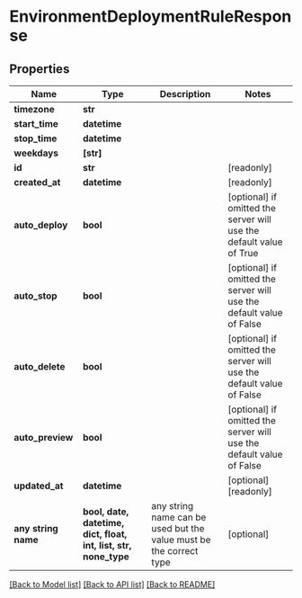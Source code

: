 # EnvironmentDeploymentRuleResponse


## Properties
Name | Type | Description | Notes
------------ | ------------- | ------------- | -------------
**timezone** | **str** |  | 
**start_time** | **datetime** |  | 
**stop_time** | **datetime** |  | 
**weekdays** | **[str]** |  | 
**id** | **str** |  | [readonly] 
**created_at** | **datetime** |  | [readonly] 
**auto_deploy** | **bool** |  | [optional]  if omitted the server will use the default value of True
**auto_stop** | **bool** |  | [optional]  if omitted the server will use the default value of False
**auto_delete** | **bool** |  | [optional]  if omitted the server will use the default value of False
**auto_preview** | **bool** |  | [optional]  if omitted the server will use the default value of False
**updated_at** | **datetime** |  | [optional] [readonly] 
**any string name** | **bool, date, datetime, dict, float, int, list, str, none_type** | any string name can be used but the value must be the correct type | [optional]

[[Back to Model list]](../README.md#documentation-for-models) [[Back to API list]](../README.md#documentation-for-api-endpoints) [[Back to README]](../README.md)


